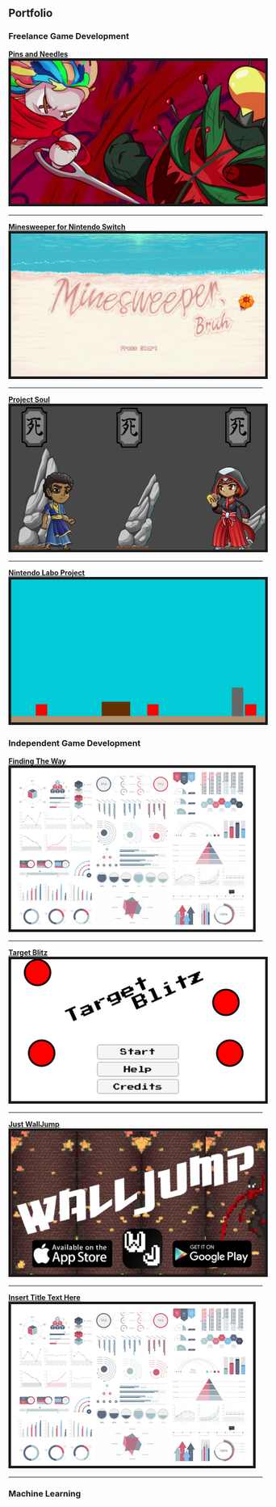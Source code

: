 ## Portfolio

### Freelance Game Development

[**Pins and Needles**](/PinsAndNeedles)
<img src="images/PinsAndNeedles/TrailerSS.jpg" border="5"/> 

---
[**Minesweeper for Nintendo Switch**](/Minesweeper)
<img src="images/MineSweeper/Screenshot_2.png" border="5"/>

---
[**Project Soul**](/UnititledRogueLike)
<img src="images/ProjectSoul/ProjectSoul.png" border="5"/>

---
[**Nintendo Labo Project**](/LaboProj)
<img src="images/NintendoLabo/Screenshot_6.png" border="5"/>

### Independent Game Development
[**Finding The Way**](/PinsAndNeedles)
<img src="images/dummy_thumbnail.jpg?raw=true" border="5"/>

---

[**Target Blitz**](/TargetBlitz)
<img src="images/TargetBlitz/Title.png" border="5"/>

---

[**Just WallJump**](/JustWallJump)
<img src="images/JustWalljump/WalljumpCard.png" border="5"/>

---

[**Insert Title Text Here**](/PinsAndNeedles)
<img src="images/dummy_thumbnail.jpg?raw=true" border="5"/>

---

### Machine Learning




